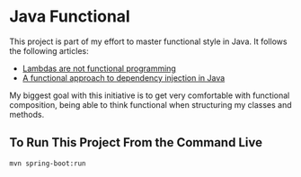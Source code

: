 # Java Functional
This project is part of my effort to master functional style in Java. It follows the following articles:

* [Lambdas are not functional programming](https://medium.com/@johnmcclean/lambdas-are-not-functional-programming-63533ce2eb74)
* [A functional approach to dependency injection in Java](https://medium.com/hackernoon/superkleisliisfantasticframeworksareatrocious-a-functional-approach-to-dependency-injection-in-e7bc8c4993fa)

My biggest goal with this initiative is to get very comfortable with functional composition, being able to think functional when structuring my classes and methods.

## To Run This Project From the Command Live
```aidl
mvn spring-boot:run
```